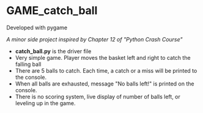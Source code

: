 # GAME_catch_ball
Developed with pygame

_A minor side project inspired by Chapter 12 of "Python Crash Course"_
* __catch_ball.py__ is the driver file
* Very simple game. Player moves the basket left and right to catch the falling ball
* There are 5 balls to catch. Each time, a catch or a miss will be printed to the console.
* When all balls are exhausted, message "No balls left!" is printed on the console.
* There is no scoring system, live display of number of balls left, or leveling up in the game.
